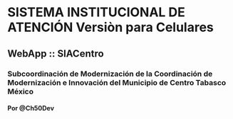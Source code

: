 # SISTEMA INSTITUCIONAL DE ATENCIÓN Versiòn para Celulares
## WebApp :: SIACentro
### 
### Subcoordinación de Modernización de la Coordinación de Modernización e Innovación del Municipio de Centro Tabasco México 
#### 
#### Por @Ch50Dev
